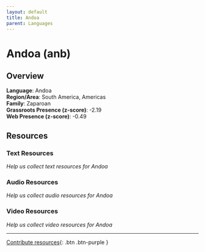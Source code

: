 ```yaml
---
layout: default
title: Andoa
parent: Languages
---
```


# Andoa (anb)

## Overview

**Language**: Andoa  
**Region/Area**: South America, Americas  
**Family**: Zaparoan  
**Grassroots Presence (z-score)**: -2.19  
**Web Presence (z-score)**: -0.49  

## Resources

### Text Resources
*Help us collect text resources for Andoa*

### Audio Resources
*Help us collect audio resources for Andoa*

### Video Resources
*Help us collect video resources for Andoa*

---

[Contribute resources](https://forms.office.com/e/1SfLJx3u1r){: .btn .btn-purple }

